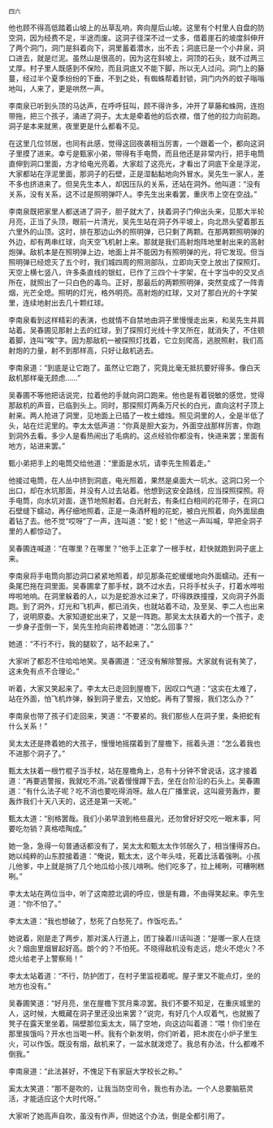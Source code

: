     四六 

   他也顾不得高低踏着山坡上的丛草乱响，奔向屋后山坡。这里有个村里人自盘的防空洞，因为经费不足，半途而废。这洞子径深不过一丈多，借着崖石的坡度斜伸开了两个洞门，洞门是斜着向下，洞里蓄着潜水，出不去；洞底已是一个小井泉，洞口进去，就是烂泥。虽然山是很高的，因为这在斜坡上，洞顶的石头，就不过两三丈厚。村子里人既感到不保险，而且洞底又不能下脚，所以无人过问。洞门上的藤蔓，经过半个夏季纷纷的下垂，不到之处，有蜘蛛帮着封锁，洞门内外的蚊子嗡嗡地叫，人来了，更是哄然一声。

   李南泉已听到头顶的马达声，在呼呼狂叫，顾不得许多，冲开了草藤和蛛网，连抱带拖，把三个孩子，涌进了洞子。太太是牵着他的后衣襟，借了他的拉力向前跑。洞子是本来就黑，夜里更是什么都看不见。

   在这里几位邻居，也同有此感，觉得这回夜袭相当厉害，一个跟着一个，都向这洞子里摸了进来。幸亏是甄家小弟，带得有手电筒，而且他还是非常内行，把手电筒直伸到洞口里面，方才给电光亮着。大家趁了这亮光，才看出了洞底下全是浮泥，大家都站在浮泥里面，那洞子的石壁，正是湿黏黏地向外冒水。吴先生一家人，差不多也挤进来了。但吴先生本人，却因压队的关系，还站在洞外。他叫道：“没有关系，没有关系，这不过是照明弹吓人。李先生出来看罢，重庆市上空在空战。”

   李南泉既把家里人都送进了洞子，胆子就大了，扶着洞子门伸出头来，见那大半轮月亮，正当了头顶，眼前一片清光，吴先生站在洞子外平坡上，向北昂头望着那五六里外的山顶。这时，排在那边山外的照明弹，已只剩了两颗。在那两颗照明弹的外边，却有两串红球，向天空飞机射上来。那就是我们高射炮阵地里射出来的高射炮弹。敌机本是在照明弹上边，地面上并不能因为有照明弹的光，将它发现。但当照明弹已经熄灭了五个时，我们城四周的照测部队，立即向天空上放出了探照灯。天空上横七竖八，许多条直线的银虹，已作了三四个十字架，在十字当中的交叉点所在，就照出了一只白色的毒鸟。正好，那最后的两颗照明弹，突然变成了一阵青烟，光芒全熄。照明的灯光，格外明亮。高射炮的红球，又对了那白光的十字架里，连续地射出去几十颗红球。

   李南泉看到这样精彩的表演，也就情不自禁地由洞子里慢慢走出来，和吴先生并肩站着。吴春圃见那射上去的红球，到了探照灯光线十字叉所在，就消失了，不住顿着脚，连叫“唉”字。因为那敌机一被探照灯找着，它立刻爬高，逃脱照射，我们高射炮的力量，射不到那样高，只好让敌机逃去。

   李南泉道：“到底是让它跑了。虽然让它跑了，究竟比毫无抵抗要好得多。像白天敌机那样毫无顾虑……”

   吴春圃不等他把话说完，拉着他的手就向洞口跑来。他也是有着锐敏的感觉，觉得那敌机的声音，已临到头上。同时，那探照灯两条万尺长的白光，直向这村子顶上射来。两人抢进了洞里，见地面上已插了一枚土蜡烛。照见洞里的人，全是半低了头，站在烂泥里的。李太太低声道：“你真是胆大妄为，外面空战那样厉害，你跑到洞外去看。多少人是看热闹出了毛病的。这点经验你都没有，快进来罢；里面有地方，站进来罢。”

   甄小弟把手上的电筒交给他道：“里面是水坑，请李先生照着走。”

   他接过电筒，在人丛中挤到洞底，电光照着，果然是桌面大一坑水。这洞口另一个出口，却在水坑那面，并没有人过去站着。他想到这安全路线，应当探照探照。将手电筒，向水坑对面，逐节地照射着。白光射去，有条红白相间的花带子，在洞口石壁缝下蠕动，再仔细地照着，正是一条酒杯粗的花蛇，被白光照着，向外面屈曲着钻了去。他不觉“哎呀”了一声，连叫道：“蛇！蛇！”他这一声叫喊，早把全洞子里的人都惊动了。

   吴春圃连喊道：“在哪里？在哪里？”他手上正拿了一根手杖，赶快就跑到洞子底上来。

   李南泉将手电筒向那边洞口紧紧地照着，却见那条花蛇缓缓地向外面蠕动。还有一条尾巴拖在洞里面。吴春圃拿了那手杖，跳不过水去，只将手杖头子，打着水哗啦哗啦地响。在洞里躲着的人，以为是蛇游水过来了，吓得跌跌撞撞，又向洞子外面跑。到了洞外，灯光和飞机声，都已消失，也就站着不动，及至吴、李二人也出来了，说明原委。大家知道蛇出来了，又是一阵跑。那吴太太扶着大的一个孩子，走一步身子歪倒一下，吴先生抢向前搀着她道：“怎么回事？”

   她道：“不行不行，我的腿软了，站不起来了。”

   大家听了都忍不住哈哈地笑。吴春圃道：“还没有解除警报。大家就有说有笑了，这未免有点不合理论。”

   听着，大家又笑起来了。李太太已走回到屋檐下，因叹口气道：“这实在太难了，站在外面，怕飞机炸弹，躲到洞子里去，又怕蛇。再有了警报，我们怎么办？”

   李南泉也带了孩子们走回来，笑道：“不要紧的。我们那些人在洞子里，条把蛇有什么关系！”

   吴太太还是搀着她的大孩子，慢慢地摇摆着到了屋檐下，摇着头道：“怎么着我也不进那个洞子了。”

   甄太太扶着一根竹棍子当手杖，站在屋檐角上，总有十分钟不曾说话，这才接着道：“再要逃警报，我就吃不消。”说着慢慢蹲下去，坐在台阶沿的石头上。吴春圃道：“有什么法子呢？吃不消也要吃得消呀。敌人在广播里说，这叫疲劳轰炸，要轰炸我们十天八天的，这还是第一天呢。”

   甄太太道：“别格罢哉。我们小弟早浪到格些晨光，还勿曾好好交吃一眼末事，阿要吃勿销？真格唔陶成。”

   她一急，急得一句普通话都没有了，吴太太和甄太太作邻居久了，相当懂得苏白。她以纯粹的山东腔接着道：“俺说，甄太太，这个年头哇，死着比活着强咧。小孩儿他爹，中上就是捎了几个地瓜给小孩儿啃咧。他们吃多了，拉上稀咧，可糟咧糕咧。”

   李太太站在两位当中，听了这南腔北调的呼应，很是有趣，不由得笑起来。李先生道：“你不怕了。”

   李太太道：“我也想破了，愁死了白愁死了。作饭吃去。”

   她说着，刚是走了两步，那对溪人行道上，团丁操着川话叫道：“是哪一家人在烧火？烟囱里烟冒起好高。朗个的？不怕死。不晓得敌机没有走远，熄火不熄火？不熄火给老子上警察局！”

   李太太站着道：“不行，防护团丁，在村子里监视着呢。屋子里又不能点灯，坐的地方也没有。”

   吴春圃笑道：“好月亮，坐在屋檐下赏月乘凉罢。我们不要不知足，在重庆城里的人，这时候，大概藏在洞子里还没出来罢？”说完，有好几个人叹着气，也就搬了凳子在露天里坐着。隔壁那位奚太太，隔了空地，向这边叫着道：“喂！你们坐在那里挨饿吗？开水也当喝一杯。我有个新发明，你们听着，把木炭在小炉子里生火，可以作饭。既没有烟，敌机来了，一盆水就泼熄了。我总有办法，什么都难不倒我。”

   李南泉道：“此法甚好，不愧足下有家庭大学校长之称。”

   奚太太笑道：“那不是吹的，让我当防空司令，我也有办法。一个人总要脑筋灵活，才能适应这个大时代呀。”

   大家听了她高声自吹，虽没有作声，但她这个办法，倒是全都引用了。

